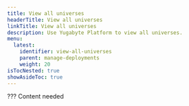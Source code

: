```yaml
---
title: View all universes
headerTitle: View all universes
linkTitle: View all universes
description: Use Yugabyte Platform to view all universes.
menu:
  latest:
    identifier: view-all-universes
    parent: manage-deployments
    weight: 20
isTocNested: true
showAsideToc: true
---
```


??? Content needed
